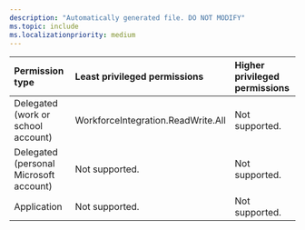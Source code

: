 ```yaml
---
description: "Automatically generated file. DO NOT MODIFY"
ms.topic: include
ms.localizationpriority: medium
---
```


|Permission type|Least privileged permissions|Higher privileged permissions|
|:---|:---|:---|
|Delegated (work or school account)|WorkforceIntegration.ReadWrite.All|Not supported.|
|Delegated (personal Microsoft account)|Not supported.|Not supported.|
|Application|Not supported.|Not supported.|

